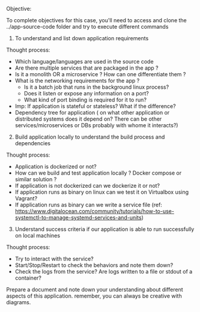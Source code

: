 Objective:

To complete objectives for this case, you'll need to access and clone the ../app-source-code folder and try to execute different commands

1. To understand and list down application requirements

Thought process:
- Which language/languages are used in the source code
- Are there multiple services that are packaged in the app ?
- Is it a monolith OR a microservice ? How can one differentiate them ?
- What is the networking requirements for the app ?
    - Is it a batch job that runs in the background linux process? 
    - Does it listen or expose any information on a port?
    - What kind of port binding is required for it to run?
- Imp: If application is stateful or stateless? What if the difference?
- Dependency tree for application ( on what other application or distributed systems does it depend on? There can be other services/microservices or DBs probably with whome it interacts?)

2. Build application locally to understand the build process and dependencies

Thought process:
- Application is dockerized or not?
- How can we build and test application locally ? Docker compose or similar solution ?
- If application is not dockerized can we dockerize it or not?
- If application runs as binary on linux can we test it on Virtualbox using Vagrant?
- If application runs as binary can we write a service file (ref: https://www.digitalocean.com/community/tutorials/how-to-use-systemctl-to-manage-systemd-services-and-units)

3. Understand success criteria if our application is able to run successfully on local machines

Thought process:
- Try to interact with the service?
- Start/Stop/Restart to check the behaviors and note them down?
- Check the logs from the service? Are logs written to a file or stdout of a container?

Prepare a document and note down your understanding about different aspects of this application. remember, you can always be creative with diagrams.